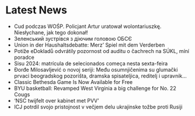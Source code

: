 # Latest News
-  Cud podczas WOŚP. Policjant Artur uratował wolontariuszkę. Niesłychane, jak tego dokonał!
-  Зеленський зустрівся з діючим головою ОБСЄ
-  Union in der Haushaltsdebatte: Merz’ Spiel mit dem Verderben
-  Potíže eDokladů odvrátily pozornost od auditu o čachrech na SÚKL, míní poradce
-  Sisu 2024: matrícula de selecionados começa nesta sexta-feira
-  Đorđe Milosavljević o novoj seriji: Među osumnjičenima su glumački prvaci beogradskog pozorišta, dramska spisateljica, reditelj i upravnik…
-  Classic Bethesda Game Is Now Available for Free
-  BYU basketball: Revamped West Virginia a big challenge for No. 22 Cougs
-  ‘NSC twijfelt over kabinet met PVV’
-  ICJ potrdil svojo pristojnost v večjem delu ukrajinske tožbe proti Rusiji
